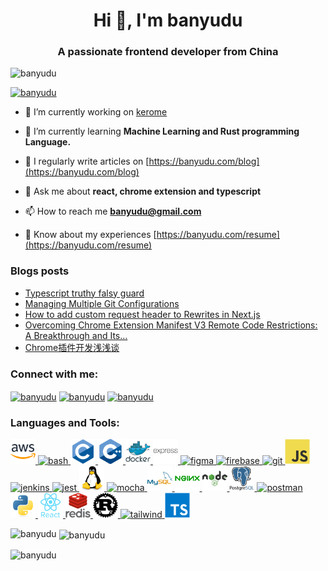 <h1 align="center">Hi 👋, I'm banyudu</h1>
<h3 align="center">A passionate frontend developer from China</h3>

<p align="left"> <img src="https://komarev.com/ghpvc/?username=banyudu&label=Profile%20views&color=0e75b6&style=flat" alt="banyudu" /> </p>

<p align="left"> <a href="https://twitter.com/banyudu" target="blank"><img src="https://img.shields.io/twitter/follow/banyudu?logo=twitter&style=for-the-badge" alt="banyudu" /></a> </p>

- 🔭 I’m currently working on [kerome](https://github.com/ermine-js/kerome)

- 🌱 I’m currently learning **Machine Learning and Rust programming Language.**

- 📝 I regularly write articles on [https://banyudu.com/blog](https://banyudu.com/blog)

- 💬 Ask me about **react, chrome extension and typescript**

- 📫 How to reach me **banyudu@gmail.com**

- 📄 Know about my experiences [https://banyudu.com/resume](https://banyudu.com/resume)

### Blogs posts
<!-- BLOG-POST-LIST:START -->
- [Typescript truthy falsy guard](https://gist.github.com/banyudu/2787db221933bbdd935f67b40da14096)
- [Managing Multiple Git Configurations](https://medium.com/@banyudu/managing-multiple-git-configurations-798df84404d2?source=rss-797858f53642------2)
- [How to add custom request header to Rewrites in Next.js](https://stackoverflow.com/questions/77610279/how-to-add-custom-request-header-to-rewrites-in-next-js)
- [Overcoming Chrome Extension Manifest V3 Remote Code Restrictions: A Breakthrough and Its…](https://medium.com/@banyudu/overcoming-chrome-extension-manifest-v3-remote-code-restrictions-a-breakthrough-and-its-b8854eeb2ef2?source=rss-797858f53642------2)
- [Chrome插件开发浅浅谈](https://gist.github.com/banyudu/00a85e34447db03bcd647af5b7b88bf1)
<!-- BLOG-POST-LIST:END -->

<h3 align="left">Connect with me:</h3>
<p align="left">
<a href="https://dev.to/banyudu" target="blank"><img align="center" src="https://raw.githubusercontent.com/rahuldkjain/github-profile-readme-generator/master/src/images/icons/Social/devto.svg" alt="banyudu" height="30" width="40" /></a>
<a href="https://twitter.com/banyudu" target="blank"><img align="center" src="https://raw.githubusercontent.com/rahuldkjain/github-profile-readme-generator/master/src/images/icons/Social/twitter.svg" alt="banyudu" height="30" width="40" /></a>
<a href="https://stackoverflow.com/users/banyudu" target="blank"><img align="center" src="https://raw.githubusercontent.com/rahuldkjain/github-profile-readme-generator/master/src/images/icons/Social/stack-overflow.svg" alt="banyudu" height="30" width="40" /></a>
</p>

<h3 align="left">Languages and Tools:</h3>
<p align="left"> <a href="https://aws.amazon.com" target="_blank" rel="noreferrer"> <img src="https://raw.githubusercontent.com/devicons/devicon/master/icons/amazonwebservices/amazonwebservices-original-wordmark.svg" alt="aws" width="40" height="40"/> </a> <a href="https://www.gnu.org/software/bash/" target="_blank" rel="noreferrer"> <img src="https://www.vectorlogo.zone/logos/gnu_bash/gnu_bash-icon.svg" alt="bash" width="40" height="40"/> </a> <a href="https://www.cprogramming.com/" target="_blank" rel="noreferrer"> <img src="https://raw.githubusercontent.com/devicons/devicon/master/icons/c/c-original.svg" alt="c" width="40" height="40"/> </a> <a href="https://www.w3schools.com/cpp/" target="_blank" rel="noreferrer"> <img src="https://raw.githubusercontent.com/devicons/devicon/master/icons/cplusplus/cplusplus-original.svg" alt="cplusplus" width="40" height="40"/> </a> <a href="https://www.docker.com/" target="_blank" rel="noreferrer"> <img src="https://raw.githubusercontent.com/devicons/devicon/master/icons/docker/docker-original-wordmark.svg" alt="docker" width="40" height="40"/> </a> <a href="https://expressjs.com" target="_blank" rel="noreferrer"> <img src="https://raw.githubusercontent.com/devicons/devicon/master/icons/express/express-original-wordmark.svg" alt="express" width="40" height="40"/> </a> <a href="https://www.figma.com/" target="_blank" rel="noreferrer"> <img src="https://www.vectorlogo.zone/logos/figma/figma-icon.svg" alt="figma" width="40" height="40"/> </a> <a href="https://firebase.google.com/" target="_blank" rel="noreferrer"> <img src="https://www.vectorlogo.zone/logos/firebase/firebase-icon.svg" alt="firebase" width="40" height="40"/> </a> <a href="https://git-scm.com/" target="_blank" rel="noreferrer"> <img src="https://www.vectorlogo.zone/logos/git-scm/git-scm-icon.svg" alt="git" width="40" height="40"/> </a> <a href="https://developer.mozilla.org/en-US/docs/Web/JavaScript" target="_blank" rel="noreferrer"> <img src="https://raw.githubusercontent.com/devicons/devicon/master/icons/javascript/javascript-original.svg" alt="javascript" width="40" height="40"/> </a> <a href="https://www.jenkins.io" target="_blank" rel="noreferrer"> <img src="https://www.vectorlogo.zone/logos/jenkins/jenkins-icon.svg" alt="jenkins" width="40" height="40"/> </a> <a href="https://jestjs.io" target="_blank" rel="noreferrer"> <img src="https://www.vectorlogo.zone/logos/jestjsio/jestjsio-icon.svg" alt="jest" width="40" height="40"/> </a> <a href="https://www.linux.org/" target="_blank" rel="noreferrer"> <img src="https://raw.githubusercontent.com/devicons/devicon/master/icons/linux/linux-original.svg" alt="linux" width="40" height="40"/> </a> <a href="https://mochajs.org" target="_blank" rel="noreferrer"> <img src="https://www.vectorlogo.zone/logos/mochajs/mochajs-icon.svg" alt="mocha" width="40" height="40"/> </a> <a href="https://www.mysql.com/" target="_blank" rel="noreferrer"> <img src="https://raw.githubusercontent.com/devicons/devicon/master/icons/mysql/mysql-original-wordmark.svg" alt="mysql" width="40" height="40"/> </a> <a href="https://www.nginx.com" target="_blank" rel="noreferrer"> <img src="https://raw.githubusercontent.com/devicons/devicon/master/icons/nginx/nginx-original.svg" alt="nginx" width="40" height="40"/> </a> <a href="https://nodejs.org" target="_blank" rel="noreferrer"> <img src="https://raw.githubusercontent.com/devicons/devicon/master/icons/nodejs/nodejs-original-wordmark.svg" alt="nodejs" width="40" height="40"/> </a> <a href="https://www.postgresql.org" target="_blank" rel="noreferrer"> <img src="https://raw.githubusercontent.com/devicons/devicon/master/icons/postgresql/postgresql-original-wordmark.svg" alt="postgresql" width="40" height="40"/> </a> <a href="https://postman.com" target="_blank" rel="noreferrer"> <img src="https://www.vectorlogo.zone/logos/getpostman/getpostman-icon.svg" alt="postman" width="40" height="40"/> </a> <a href="https://www.python.org" target="_blank" rel="noreferrer"> <img src="https://raw.githubusercontent.com/devicons/devicon/master/icons/python/python-original.svg" alt="python" width="40" height="40"/> </a> <a href="https://reactjs.org/" target="_blank" rel="noreferrer"> <img src="https://raw.githubusercontent.com/devicons/devicon/master/icons/react/react-original-wordmark.svg" alt="react" width="40" height="40"/> </a> <a href="https://redis.io" target="_blank" rel="noreferrer"> <img src="https://raw.githubusercontent.com/devicons/devicon/master/icons/redis/redis-original-wordmark.svg" alt="redis" width="40" height="40"/> </a> <a href="https://www.rust-lang.org" target="_blank" rel="noreferrer"> <img src="https://raw.githubusercontent.com/devicons/devicon/master/icons/rust/rust-plain.svg" alt="rust" width="40" height="40"/> </a> <a href="https://tailwindcss.com/" target="_blank" rel="noreferrer"> <img src="https://www.vectorlogo.zone/logos/tailwindcss/tailwindcss-icon.svg" alt="tailwind" width="40" height="40"/> </a> <a href="https://www.typescriptlang.org/" target="_blank" rel="noreferrer"> <img src="https://raw.githubusercontent.com/devicons/devicon/master/icons/typescript/typescript-original.svg" alt="typescript" width="40" height="40"/> </a> </p>

<p><img align="left" src="https://github-readme-stats.vercel.app/api/top-langs?username=banyudu&show_icons=true&locale=en&layout=compact" alt="banyudu" /></p>

<p>&nbsp;<img align="center" src="https://github-readme-stats.vercel.app/api?username=banyudu&show_icons=true&locale=en" alt="banyudu" /></p>

<p><img align="center" src="https://github-readme-streak-stats.herokuapp.com/?user=banyudu&" alt="banyudu" /></p>
